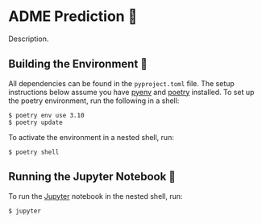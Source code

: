 # ADME Prediction :microscope:

Description.


## Building the Environment :hammer:

All dependencies can be found in the `pyproject.toml` file. The setup instructions 
below assume you have [pyenv](https://github.com/pyenv/pyenv) and 
[poetry](https://python-poetry.org/) installed. To set up the poetry environment, run 
the following in a shell:

```
$ poetry env use 3.10
$ poetry update
```

To activate the environment in a nested shell, run:

```
$ poetry shell
```

## Running the Jupyter Notebook :running:

To run the [Jupyter](https://jupyter.org/) notebook in the nested shell, run:

```
$ jupyter
```

